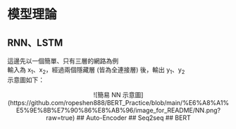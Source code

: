 # 模型理論
## RNN、LSTM
這邊先以一個簡單、只有三層的網路為例  
輸入為 x<sub>1</sub>、x<sub>2</sub>，經過兩個隱藏層 (皆為全連接層) 後，輸出 y<sub>1</sub>、y<sub>2</sub>  
示意圖如下：  
<div align = center> ![簡易 NN 示意圖](https://github.com/ropeshen888/BERT_Practice/blob/main/%E6%A8%A1%E5%9E%8B%E7%90%86%E8%AB%96/image_for_README/NN.png?raw=true)
## Auto-Encoder
## Seq2seq
## BERT